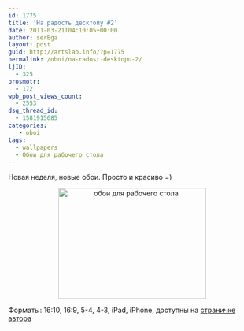 ```yaml
---
id: 1775
title: 'На радость десктопу #2'
date: 2011-03-21T04:10:05+00:00
author: serEga
layout: post
guid: http://artslab.info/?p=1775
permalink: /oboi/na-radost-desktopu-2/
ljID:
  - 325
prosmotr:
  - 172
wpb_post_views_count:
  - 2553
dsq_thread_id:
  - 1581915685
categories:
   - oboi
tags:
  - wallpapers
  - Обои для рабочего стола
---
```

Новая неделя, новые обои. Просто и красиво =)



<center>
  <a href="http://artslab.info/wp-content/uploads/Guist-16-10.jpg"><img src="http://artslab.info/wp-content/uploads/guist_by_fatezoom-d3ajrjc-300x225.jpg" alt="обои для рабочего стола" title="guist_by_fatezoom-d3ajrjc" width="300" height="225" class="alignnone size-medium wp-image-1776" srcset="http://googledrive.com/host/0B9lHVSSSdxdxd0hjdUdmRzY3Tjg/guist_by_fatezoom-d3ajrjc-300x225.jpg 300w, http://googledrive.com/host/0B9lHVSSSdxdxd0hjdUdmRzY3Tjg/guist_by_fatezoom-d3ajrjc.jpg 800w" sizes="(max-width: 300px) 100vw, 300px" /></a>
</center>



Форматы: 16:10, 16:9, 5-4, 4-3, iPad, iPhone, доступны на <a href="http://fatezoom.deviantart.com/art/Guist-199116840" target="_blank">страничке автора</a>